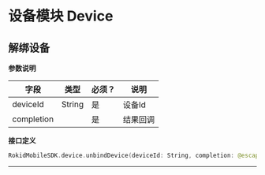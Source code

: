 # 设备模块 Device
## 解绑设备

**参数说明**

| 字段    | 类型   | 必须？| 说明 |
| ------ | ----- | ----- | ----- |
| deviceId | String | 是 | 设备Id |
| completion |   | 是 | 结果回调 |

**接口定义**

```swift
RokidMobileSDK.device.unbindDevice(deviceId: String, completion: @escaping (_ error: RKError?) -> Void)
```

---


